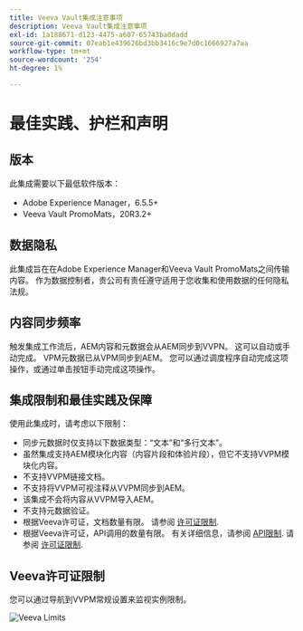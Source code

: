 ```yaml
---
title: Veeva Vault集成注意事项
description: Veeva Vault集成注意事项
exl-id: 1a188671-d123-4475-a607-65743ba0dadd
source-git-commit: 07eab1e439626bd3bb3416c9e7d0c1666927a7aa
workflow-type: tm+mt
source-wordcount: '254'
ht-degree: 1%

---
```


# 最佳实践、护栏和声明

## 版本

此集成需要以下最低软件版本：

* Adobe Experience Manager，6.5.5+
* Veeva Vault PromoMats，20R3.2+

## 数据隐私

此集成旨在在Adobe Experience Manager和Veeva Vault PromoMats之间传输内容。 作为数据控制者，贵公司有责任遵守适用于您收集和使用数据的任何隐私法规。

## 内容同步频率

触发集成工作流后，AEM内容和元数据会从AEM同步到VVPN。 这可以自动或手动完成。 VPM元数据已从VPM同步到AEM。 您可以通过调度程序自动完成这项操作，或通过单击按钮手动完成这项操作。

## 集成限制和最佳实践及保障

使用此集成时，请考虑以下限制：

* 同步元数据时仅支持以下数据类型：“文本”和“多行文本”。
* 虽然集成支持AEM模块化内容（内容片段和体验片段），但它不支持VVPM模块化内容。
* 不支持VVPM链接文档。
* 不支持将VVPM可视注释从VVPM同步到AEM。
* 该集成不会将内容从VVPM导入AEM。
* 不支持元数据验证。
* 根据Veeva许可证，文档数量有限。 请参阅 [许可证限制](#veeva-license-limitations).
* 根据Veeva许可证，API调用的数量有限。 有关详细信息，请参阅 [API限制](https://developer.veevavault.com/docs/#what-are-rate-limits). 请参阅 [许可证限制](#veeva-license-limitations).

## Veeva许可证限制

您可以通过导航到VVPM常规设置来监视实例限制。

![Veeva Limits](assets/veeva-limits.png)
